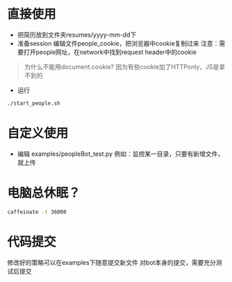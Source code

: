 # 直接使用
- 把简历放到文件夹resumes/yyyy-mm-dd下
- 准备session
编辑文件people_cookie，把浏览器中cookie复制过来
注意：需要打开people网址，在network中找到request header中的cookie
> 为什么不能用document.cookie? 因为有些cookie加了HTTPonly，JS是拿不到的

- 运行
```bash
./start_people.sh
```

# 自定义使用
- 编辑 examples/peopleBot_test.py
  例如：监控某一目录，只要有新增文件，就上传


# 电脑总休眠？
```bash
caffeinate -t 36000
```

# 代码提交
修改好的策略可以在examples下随意提交新文件
对bot本身的提交，需要充分测试后提交